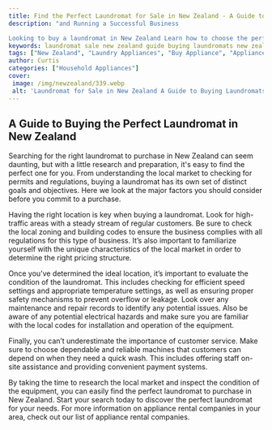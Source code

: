 ```yaml
---
title: Find the Perfect Laundromat for Sale in New Zealand - A Guide to Buying
description: "and Running a Successful Business

Looking to buy a laundromat in New Zealand Learn how to choose the perfect existing business from this comprehensive guide on the process Learn tips on running a successful laundromat business in New Zealand"
keywords: laundromat sale new zealand guide buying laundromats new zealand
tags: ["New Zealand", "Laundry Appliances", "Buy Appliance", "Appliance Guide"]
author: Curtis
categories: ["Household Appliances"]
cover: 
 image: /img/newzealand/339.webp
 alt: 'Laundromat for Sale in New Zealand A Guide to Buying Laundromats in New Zealand'
---
```

## A Guide to Buying the Perfect Laundromat in New Zealand

Searching for the right laundromat to purchase in New Zealand can seem daunting, but with a little research and preparation, it's easy to find the perfect one for you. From understanding the local market to checking for permits and regulations, buying a laundromat has its own set of distinct goals and objectives. Here we look at the major factors you should consider before you commit to a purchase.

Having the right location is key when buying a laundromat. Look for high-traffic areas with a steady stream of regular customers. Be sure to check the local zoning and building codes to ensure the business complies with all regulations for this type of business. It’s also important to familiarize yourself with the unique characteristics of the local market in order to determine the right pricing structure.

Once you’ve determined the ideal location, it’s important to evaluate the condition of the laundromat. This includes checking for efficient speed settings and appropriate temperature settings, as well as ensuring proper safety mechanisms to prevent overflow or leakage. Look over any maintenance and repair records to identify any potential issues. Also be aware of any potential electrical hazards and make sure you are familiar with the local codes for installation and operation of the equipment.

Finally, you can’t underestimate the importance of customer service. Make sure to choose dependable and reliable machines that customers can depend on when they need a quick wash. This includes offering staff on-site assistance and providing convenient payment systems.

By taking the time to research the local market and inspect the condition of the equipment, you can easily find the perfect laundromat to purchase in New Zealand. Start your search today to discover the perfect laundromat for your needs. For more information on appliance rental companies in your area, check out our list of appliance rental companies.
